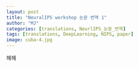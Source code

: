 ```yaml
---
layout: post
title: "NeuralIPS workshop 논문 번역 1"
author: "MJ"
categories: [translations, NeurlIPS_논문_번역]
tags: [translations, DeepLearning, NIPS, paper]
image: cuba-4.jpg
---
```


헤헤